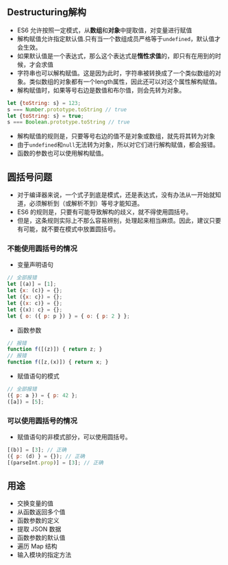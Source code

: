 ## Destructuring解构
- ES6 允许按照一定模式，从**数组**和**对象**中提取值，对变量进行赋值
- 解构赋值允许指定默认值.只有当一个数组成员严格等于`undefined`，默认值才会生效。
- 如果默认值是一个表达式，那么这个表达式是**惰性求值**的，即只有在用到的时候，才会求值
- 字符串也可以解构赋值。这是因为此时，字符串被转换成了一个类似数组的对象。类似数组的对象都有一个length属性，因此还可以对这个属性解构赋值。
- 解构赋值时，如果等号右边是数值和布尔值，则会先转为对象。
```js
let {toString: s} = 123;
s === Number.prototype.toString // true
let {toString: s} = true;
s === Boolean.prototype.toString // true
```
- 解构赋值的规则是，只要等号右边的值不是对象或数组，就先将其转为对象
- 由于`undefined`和`null`无法转为对象，所以对它们进行解构赋值，都会报错。
- 函数的参数也可以使用解构赋值。

## 圆括号问题
- 对于编译器来说，一个式子到底是模式，还是表达式，没有办法从一开始就知道，必须解析到（或解析不到）等号才能知道。
- ES6 的规则是，只要有可能导致解构的歧义，就不得使用圆括号。
- 但是，这条规则实际上不那么容易辨别，处理起来相当麻烦。因此，建议只要有可能，就不要在模式中放置圆括号。

### 不能使用圆括号的情况
- 变量声明语句
```js
// 全部报错
let [(a)] = [1];
let {x: (c)} = {};
let ({x: c}) = {};
let {(x: c)} = {};
let {(x): c} = {};
let { o: ({ p: p }) } = { o: { p: 2 } };
```
- 函数参数
```js
// 报错
function f([(z)]) { return z; }
// 报错
function f([z,(x)]) { return x; }
```
- 赋值语句的模式
```js
// 全部报错
({ p: a }) = { p: 42 };
([a]) = [5];
```

### 可以使用圆括号的情况
- 赋值语句的非模式部分，可以使用圆括号。
```js
[(b)] = [3]; // 正确
({ p: (d) } = {}); // 正确
[(parseInt.prop)] = [3]; // 正确
```

## 用途
- 交换变量的值
- 从函数返回多个值
- 函数参数的定义
- 提取 JSON 数据
- 函数参数的默认值
- 遍历 Map 结构
- 输入模块的指定方法